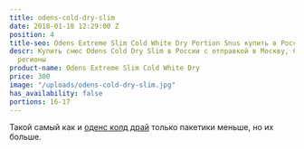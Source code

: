 ```yaml
---
title: odens-cold-dry-slim
date: 2018-01-18 12:29:00 Z
position: 4
title-seo: Odens Extreme Slim Cold White Dry Portion Snus купить в России
descr: Купить cнюс Odens Cold Dry Slim в России с отправкой в Москву, СПБ и другие
  регионы
product-name: Odens Extreme Slim Cold White Dry
price: 300
image: "/uploads/odens-cold-dry-slim.jpg"
has_availability: false
portions: 16-17
---
```


Такой самый как и [оденс колд драй](/odens-cold-dry.html) только пакетики меньше, но их больше.